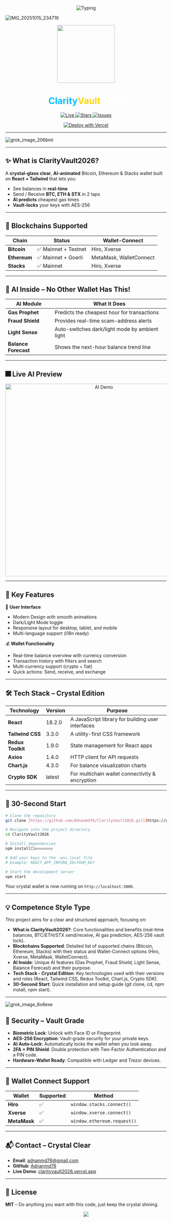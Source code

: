 <meta name="msapplication-config" content="/browserconfig.xml" />
<meta name="msapplication-TileColor" content="#ffffff" />

<!-- Crystal Typing Header -->
<p align="center">
  <img src="https://readme-typing-svg.herokuapp.com?color=00BFFF&size=40&center=true&vCenter=true&lines=💳+ClarityVault2026;Bitcoin+&+Ethereum+Wallet;Crystal-Clear.+Vault-Secure." alt="Typing" />
</p>

![IMG_20251015_234716](https://github.com/user-attachments/assets/d8561f69-256f-40d9-8027-653febf8e087)



<!-- AI-Animated Logo -->
<p align="center">
  <img src="https://i.giphy.com/media/v1.Y2lkPTc5MGI3NjExamZ1MjB2Z2lmeS9DNjF4d3Y3Y3VrdlN2LmdpZg.gif" width="180" height="180"/>
</p>

<!-- Name + Badges -->
<h1 align="center">
  <span style="color:#00BFFF">Clarity</span><span style="color:#FFD700">Vault</span><span style="color:#FFFFFF">2026</span>
</h1>

<p align="center">
  <a href="https://clarityvault2026.vercel.app" target="_blank">
    <img src="https://img.shields.io/badge/Live-Demo-00BFFF?style=for-the-badge&logo=vercel" alt="Live"/>
  </a>
  <a href="https://github.com/Adnanmd76/wallet-ui/stargazers" target="_blank">
    <img src="https://img.shields.io/github/stars/Adnanmd76/wallet-ui?style=for-the-badge&color=FFD700" alt="Stars"/>
  </a>
  <a href="https://github.com/Adnanmd76/wallet-ui/issues" target="_blank">
    <img src="https://img.shields.io/github/issues/Adnanmd76/wallet-ui?style=for-the-badge&color=FF6B6B" alt="Issues"/>
  </a>
</p>

<!-- One-Click Deploy -->
<p align="center">
  <a href="https://vercel.com/new/clone?repository-url=https%3A%2F%2Fgithub.com%2FAdnanmd76%2Fwallet-ui&env=REACT_APP_INFURA_ID,REACT_APP_ALCHEMY_KEY,REACT_APP_ENCRYPTION_KEY,REACT_APP_JWT_SECRET&project-name=clarityvault2026&repo-name=clarityvault2026">
    <img src="https://vercel.com/button" alt="Deploy with Vercel"/>
  </a>
</p>

---
![grok_image_206bml](https://github.com/user-attachments/assets/076ad0b1-7b53-412f-91f7-3832eadac713)

<p align="center">
  
---

## ✨ What is ClarityVault2026?
A **crystal-glass clear**, **AI-animated** Bitcoin, Ethereum & Stacks wallet built on **React + Tailwind** that lets you:

- See balances in **real-time**
- Send / Receive **BTC, ETH & STX** in 2 taps
- **AI predicts** cheapest gas times
- **Vault-locks** your keys with AES-256

---

## 🔗 Blockchains Supported
| Chain      | Status             | Wallet-Connect         |
|------------|--------------------|------------------------|
| **Bitcoin**| ✅ Mainnet + Testnet | Hiro, Xverse           |
| **Ethereum**| ✅ Mainnet + Goerli  | MetaMask, WalletConnect|
| **Stacks** | ✅ Mainnet           | Hiro, Xverse           |

---

## 🧠 AI Inside – No Other Wallet Has This!
| AI Module       | What It Does                             |
|-----------------|------------------------------------------|
| **Gas Prophet** | Predicts the cheapest hour for transactions |
| **Fraud Shield**| Provides real-time scam-address alerts   |
| **Light Sense** | Auto-switches dark/light mode by ambient light |
| **Balance Forecast**| Shows the next-hour balance trend line |

---

## 🎆 Live AI Preview
<p align="center">
  <img src="https://i.giphy.com/media/v1.Y2lkPTc5MGI3NjExamZ1MjB2Z2lmeS9DNjF4d3Y3Y3VrdlN2LmdpZg.gif" width="600" alt="AI Demo"/>
</p>

---

## 💎 Key Features

🎨 **User Interface**
- Modern Design with smooth animations
- Dark/Light Mode toggle
- Responsive layout for desktop, tablet, and mobile
- Multi-language support (i18n ready)

💰 **Wallet Functionality**
- Real-time balance overview with currency conversion
- Transaction history with filters and search
- Multi-currency support (crypto + fiat)
- Quick actions: Send, receive, and exchange

---

## 🛠 Tech Stack – Crystal Edition
| Technology      | Version | Purpose                                  |
|-----------------|---------|------------------------------------------|
| **React** | 18.2.0  | A JavaScript library for building user interfaces |
| **Tailwind CSS**| 3.3.0   | A utility-first CSS framework            |
| **Redux Toolkit**| 1.9.0   | State management for React apps          |
| **Axios** | 1.4.0   | HTTP client for API requests             |
| **Chart.js** | 4.3.0   | For balance visualization charts         |
| **Crypto SDK** | latest  | For multichain wallet connectivity & encryption |

---

## 🚀 30-Second Start
```bash
# Clone the repository
git clone [https://github.com/Adnanmd76/ClarityVault2026.git](https://github.com/Adnanmd76/ClarityVault2026.git)

# Navigate into the project directory
cd ClarityVault2026

# Install dependencies
npm install⬜◽▫️▫️▫️▫️▫️▫️▫️

# Add your keys to the .env.local file
# Example: REACT_APP_INFURA_ID=YOUR_KEY

# Start the development server
npm start
```

Your crystal wallet is now running on `http://localhost:3000`.

---

## 💡 Competence Style Type
This project aims for a clear and structured approach, focusing on:

- **What is ClarityVault2026?**: Core functionalities and benefits (real-time balances, BTC/ETH/STX send/receive, AI gas prediction, AES-256 vault lock).
- **Blockchains Supported**: Detailed list of supported chains (Bitcoin, Ethereum, Stacks) with their status and Wallet-Connect options (Hiro, Xverse, MetaMask, WalletConnect).
- **AI Inside**: Unique AI features (Gas Prophet, Fraud Shield, Light Sense, Balance Forecast) and their purpose.
- **Tech Stack - Crystal Edition**: Key technologies used with their versions and roles (React, Tailwind CSS, Redux Toolkit, Chart.js, Crypto SDK).
- **30-Second Start**: Quick installation and setup guide (git clone, cd, npm install, npm start).

---
![grok_image_8o6exe](https://github.com/user-attachments/assets/8e05fb6c-3d75-4bdb-a648-1ca534bc33ed)

## 🔐 Security – Vault Grade

  - **Biometric Lock**: Unlock with Face ID or Fingerprint.
  - **AES-256 Encryption**: Vault-grade security for your private keys.
  - **AI Auto-Lock**: Automatically locks the wallet when you look away.
  - **2FA + PIN Shield**: Double protection with Two-Factor Authentication and a PIN code.
  - **Hardware-Wallet Ready**: Compatible with Ledger and Trezor devices.

---

## 🔗 Wallet Connect Support

| Wallet       | Supported | Method                      |
|------------|-----------|-----------------------------|
| **Hiro** | ✅        | `window.stacks.connect()`   |
| **Xverse** | ✅        | `window.xverse.connect()`   |
| **MetaMask** | ✅        | `window.ethereum.request()` |

---

## 📬 Contact – Crystal Clear

  - **Email**: adnanmd76@gmail.com
  - **GitHub**: [Adnanmd76](https://www.google.com/search?q=https://github.com/Adnanmd76)
  - **Live Demo**: [clarityvault2026.vercel.app](https://clarityvault2026.vercel.app)

---

## 📄 License

**MIT** – Do anything you want with this code, just keep the crystal shining.

<p align="center">
<img src="https://capsule-render.vercel.app/api?type=rect&color=00BFFF&height=3&section=footer"/>
</p>
